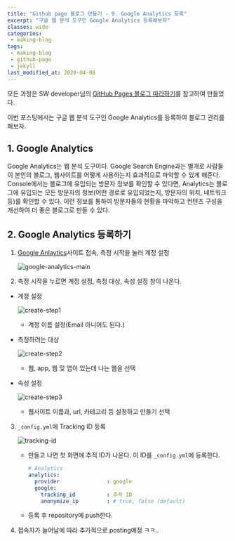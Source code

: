 ```yaml
---
title: "Github page 블로그 만들기 - 9. Google Analytics 등록"
excerpt: "구글 웹 분석 도구인 Google Analytics 등록해보자"
classes: wide
categories:
 - making-blog
tags:
 - making-blog
 - github-page
 - jekyll
last_modified_at: 2020-04-08
---
```




모든 과정은 SW developer님의 [GitHub Pages 블로그 따라하기](https://devinlife.com/howto/)를 참고하여 만들었다.

이번 포스팅에서는 구글 웹 분석 도구인 Google Analytics를 등록하여 블로그 관리를 해보자.

## 1. Google Analytics

Google Analytics는 웹 분석 도구이다. Google Search Engine과는 별개로 사람들이 본인의 블로그, 웹사이트를 어떻게 사용하는지 효과적으로 파악할 수 있게 해준다. Console에서는 블로그에 유입되는 방문자 정보를 확인할 수 있다면, Analytics는 블로그에 유입되는 모든 방문자의 정보(어떤 경로로 유입되었는지, 방문자의 위치, 네트워크 등)를 확인할 수 있다.  이런 정보를 통하여 방문자들의 현황을 파악하고 컨텐츠 구성을 개선하여 더 좋은 블로그로 만들 수 있다.



## 2. Google Analytics 등록하기

1. [Google Anlaytics](https://analytics.google.com/analytics/web/provision/#/provision)사이트 접속, 측정 시작을 눌러 계정 설정

   ![google-analytics-main]({{site.url}}/assets/images/2020-03-20-making-blog-7.assets/google-analytics-main.png)

2.  측정 시작을 누르면 계정 설정, 측정 대상, 속성 설정 창이 나온다.

   * 계정 설정

     ![create-step1]({{site.url}}/assets/images/2020-03-20-making-blog-7.assets/create-step1.png)

     * 계정 이름 설정(Email 아니어도 된다.)

   * 측정하려는 대상

     ![create-step2]({{site.url}}/assets/images/2020-03-20-making-blog-7.assets/create-step2.png)

     * 웹, app, 웹 및 앱이 있는데 나는 웹을 선택

   * 속성 설정

     ![create-step3]({{site.url}}/assets/images/2020-03-20-making-blog-7.assets/create-step3.png)

     * 웹사이트 이름과, url, 카테고리 등 설정하고 만들기 선택

3. `_config.yml`에 Tracking ID 등록

   ![tracking-id]({{site.url}}/assets/images/2020-03-20-making-blog-7.assets/tracking-id.png)

   * 만들고 나면 첫 화면에 추적 ID가 나온다. 이 ID를 `_config.yml`에 등록한다.

     ```yaml
     # Analytics
     analytics:
       provider               : google
       google:
         tracking_id          : 추적 ID
         anonymize_ip         : # true, false (default)
     ```

   * 등록 후 repository에 push한다.

4. 접속자가 늘어남에 따라 추가적으로 posting예정 ㅋㅋ..